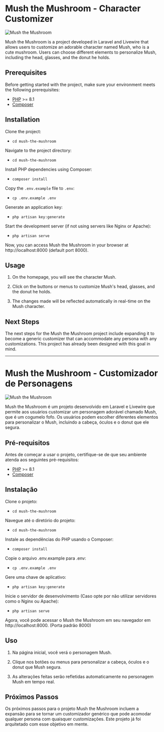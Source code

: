 # Mush the Mushroom - Character Customizer

![Mush the Mushroom](https://github.com/northoniserhardt/mush-the-mushroom/assets/32493494/ae505b57-5f2a-4b6f-bd13-baf78ce0b0e6)

Mush the Mushroom is a project developed in Laravel and Livewire that allows users to customize an adorable character named Mush, who is a cute mushroom. Users can choose different elements to personalize Mush, including the head, glasses, and the donut he holds.

## Prerequisites

Before getting started with the project, make sure your environment meets the following prerequisites:

- [PHP](https://www.php.net/) >= 8.1
- [Composer](https://getcomposer.org/)

## Installation

Clone the project:
- `cd mush-the-mushroom`

Navigate to the project directory:
- `cd mush-the-mushroom`

Install PHP dependencies using Composer:
- `composer install`

Copy the `.env.example` file to `.env`:
- `cp .env.example .env`

Generate an application key:
- `php artisan key:generate`

Start the development server (if not using servers like Nginx or Apache):
- `php artisan serve`

Now, you can access Mush the Mushroom in your browser at http://localhost:8000 (default port 8000).

## Usage

1. On the homepage, you will see the character Mush.

2. Click on the buttons or menus to customize Mush's head, glasses, and the donut he holds.

3. The changes made will be reflected automatically in real-time on the Mush character.

## Next Steps

The next steps for the Mush the Mushroom project include expanding it to become a generic customizer that can accommodate any persona with any customizations. This project has already been designed with this goal in mind.

---

# Mush the Mushroom - Customizador de Personagens

![Mush the Mushroom](https://github.com/northoniserhardt/mush-the-mushroom/assets/32493494/ae505b57-5f2a-4b6f-bd13-baf78ce0b0e6)



Mush the Mushroom é um projeto desenvolvido em Laravel e Livewire que permite aos usuários customizar um personagem adorável chamado Mush, que é um cogumelo fofo. Os usuários podem escolher diferentes elementos para personalizar o Mush, incluindo a cabeça, óculos e o donut que ele segura.

## Pré-requisitos

Antes de começar a usar o projeto, certifique-se de que seu ambiente atenda aos seguintes pré-requisitos:

- [PHP](https://www.php.net/) >= 8.1
- [Composer](https://getcomposer.org/)

## Instalação

Clone o projeto:
- `cd mush-the-mushroom`
  
Navegue até o diretório do projeto:
- `cd mush-the-mushroom`

Instale as dependências do PHP usando o Composer:
- `composer install`
  
Copie o arquivo .env.example para .env:
- `cp .env.example .env`
  
Gere uma chave de aplicativo:
- `php artisan key:generate`
  
Inicie o servidor de desenvolvimento (Caso opte por não utilizar servidores como o Nginx ou Apache):
- `php artisan serve`
  
Agora, você pode acessar o Mush the Mushroom em seu navegador em http://localhost:8000. (Porta padrão 8000)

## Uso

1. Na página inicial, você verá o personagem Mush.

2. Clique nos botões ou menus para personalizar a cabeça, óculos e o donut que Mush segura.

3. As alterações feitas serão refletidas automaticamente no personagem Mush em tempo real.

## Próximos Passos

Os próximos passos para o projeto Mush the Mushroom incluem a expansão para se tornar um customizador genérico que pode acomodar qualquer persona com quaisquer customizações. Este projeto já foi arquitetado com esse objetivo em mente.
